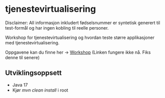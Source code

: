 # tjenestevirtualisering
Disclaimer: All informasjon inkludert fødselsnummer er syntetisk generert til test-formål og har ingen kobling til reelle personer.

Workshop for tjenestevirtualisering og hvordan teste større applikasjoner med tjenestevirtualisering.

Oppgavene kan du finne her -> [Workshop](https://1drv.ms/w/s!AuRX8OnMAAMjgdQz8Lh3l71Tx9FwGA?e=LlXJp9)
(Linken fungere ikke nå. Fiks denne til senere)

## Utviklingsoppsett
* Java 17
* Kjør _mvn clean install_ i root

